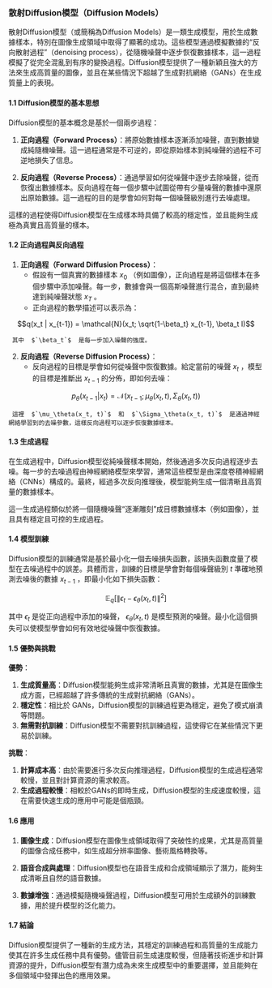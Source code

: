 ### 散射Diffusion模型（Diffusion Models）

散射Diffusion模型（或簡稱為Diffusion Models）是一類生成模型，用於生成數據樣本，特別在圖像生成領域中取得了顯著的成功。這些模型通過模擬數據的“反向散射過程”（denoising process），從隨機噪聲中逐步恢復數據樣本，這一過程模擬了從完全混亂到有序的變換過程。Diffusion模型提供了一種新穎且強大的方法來生成高質量的圖像，並且在某些情況下超越了生成對抗網絡（GANs）在生成質量上的表現。

#### 1.1 Diffusion模型的基本思想

Diffusion模型的基本概念是基於一個兩步過程：
1. **正向過程（Forward Process）**：將原始數據樣本逐漸添加噪聲，直到數據變成純隨機噪聲。這一過程通常是不可逆的，即從原始樣本到純噪聲的過程不可逆地損失了信息。
   
2. **反向過程（Reverse Process）**：通過學習如何從噪聲中逐步去除噪聲，從而恢復出數據樣本。反向過程在每一個步驟中試圖從帶有少量噪聲的數據中還原出原始數據。這一過程的目的是學會如何對每一個噪聲級別進行去噪處理。

這樣的過程使得Diffusion模型在生成樣本時具備了較高的穩定性，並且能夠生成極為真實且高質量的樣本。

#### 1.2 正向過程與反向過程

1. **正向過程（Forward Diffusion Process）**：
   - 假設有一個真實的數據樣本  $`x_0`$ （例如圖像），正向過程是將這個樣本在多個步驟中添加噪聲。每一步，數據會與一個高斯噪聲進行混合，直到最終達到純噪聲狀態  $`x_T`$ 。
   - 正向過程的數學描述可以表示為：
     
```math
q(x_t | x_{t-1}) = \mathcal{N}(x_t; \sqrt{1-\beta_t} x_{t-1}, \beta_t I)
```

     其中  $`\beta_t`$  是每一步加入噪聲的強度。

2. **反向過程（Reverse Diffusion Process）**：
   - 反向過程的目標是學會如何從噪聲中恢復數據。給定當前的噪聲  $`x_t`$ ，模型的目標是推斷出  $`x_{t-1}`$  的分佈，即如何去噪：
     
```math
p_\theta(x_{t-1} | x_t) = \mathcal{N}(x_{t-1}; \mu_\theta(x_t, t), \Sigma_\theta(x_t, t))
```

     這裡  $`\mu_\theta(x_t, t)`$  和  $`\Sigma_\theta(x_t, t)`$  是通過神經網絡學習到的去噪參數，這樣反向過程可以逐步恢復數據樣本。

#### 1.3 生成過程

在生成過程中，Diffusion模型從純噪聲樣本開始，然後通過多次反向過程逐步去噪。每一步的去噪過程由神經網絡模型來學習，通常這些模型是由深度卷積神經網絡（CNNs）構成的。最終，經過多次反向推理後，模型能夠生成一個清晰且高質量的數據樣本。

這一生成過程類似於將一個隨機噪聲“逐漸雕刻”成目標數據樣本（例如圖像），並且具有穩定且可控的生成過程。

#### 1.4 模型訓練

Diffusion模型的訓練通常是基於最小化一個去噪損失函數，該損失函數度量了模型在去噪過程中的誤差。具體而言，訓練的目標是學會對每個噪聲級別  $`t`$  準確地預測去噪後的數據  $`x_{t-1}`$ ，即最小化如下損失函數：

```math
\mathbb{E}_{q} \left[ \| \epsilon_t - \epsilon_\theta(x_t, t) \|^2 \right]
```

其中  $`\epsilon_t`$  是從正向過程中添加的噪聲， $`\epsilon_\theta(x_t, t)`$  是模型預測的噪聲。最小化這個損失可以使模型學會如何有效地從噪聲中恢復數據。

#### 1.5 優勢與挑戰

**優勢**：
1. **生成質量高**：Diffusion模型能夠生成非常清晰且真實的數據，尤其是在圖像生成方面，已經超越了許多傳統的生成對抗網絡（GANs）。
2. **穩定性**：相比於 GANs，Diffusion模型的訓練過程更為穩定，避免了模式崩潰等問題。
3. **無需對抗訓練**：Diffusion模型不需要對抗訓練過程，這使得它在某些情況下更易於訓練。

**挑戰**：
1. **計算成本高**：由於需要進行多次反向推理過程，Diffusion模型的生成過程通常較慢，並且對計算資源的需求較高。
2. **生成過程較慢**：相較於GANs的即時生成，Diffusion模型的生成速度較慢，這在需要快速生成的應用中可能是個瓶頸。

#### 1.6 應用

1. **圖像生成**：Diffusion模型在圖像生成領域取得了突破性的成果，尤其是高質量的圖像合成任務中，如生成超分辨率圖像、藝術風格轉換等。
   
2. **語音合成與處理**：Diffusion模型也在語音生成和合成領域顯示了潛力，能夠生成清晰且自然的語音數據。

3. **數據增強**：通過模擬隨機噪聲過程，Diffusion模型可用於生成額外的訓練數據，用於提升模型的泛化能力。

#### 1.7 結論

Diffusion模型提供了一種新的生成方法，其穩定的訓練過程和高質量的生成能力使其在許多生成任務中具有優勢。儘管目前生成速度較慢，但隨著技術進步和計算資源的提升，Diffusion模型有潛力成為未來生成模型中的重要選擇，並且能夠在多個領域中發揮出色的應用效果。